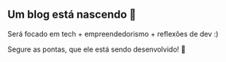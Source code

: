 ## Um blog está nascendo 🎉

Será focado em tech + empreendedorismo + reflexões de dev :)

Segure as pontas, que ele está sendo desenvolvido! 🎨
